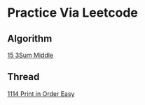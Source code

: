 # Practice Via Leetcode

## Algorithm

[15 3Sum Middle](./algorithm/3Sum.md)

## Thread

[1114 Print in Order Easy](./thread/Print-in-Order.md)

